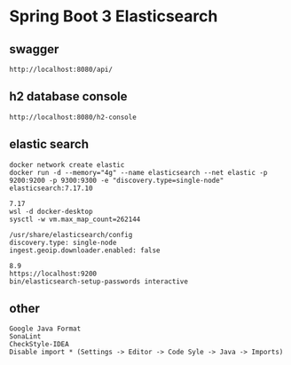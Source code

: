 # Spring Boot 3 Elasticsearch

## swagger

    http://localhost:8080/api/

## h2 database console

    http://localhost:8080/h2-console

## elastic search

    docker network create elastic
    docker run -d --memory="4g" --name elasticsearch --net elastic -p 9200:9200 -p 9300:9300 -e "discovery.type=single-node" elasticsearch:7.17.10

    7.17
    wsl -d docker-desktop
    sysctl -w vm.max_map_count=262144

    /usr/share/elasticsearch/config    
    discovery.type: single-node
    ingest.geoip.downloader.enabled: false

    8.9
    https://localhost:9200
    bin/elasticsearch-setup-passwords interactive

## other

    Google Java Format
    SonaLint
    CheckStyle-IDEA
    Disable import * (Settings -> Editor -> Code Syle -> Java -> Imports)